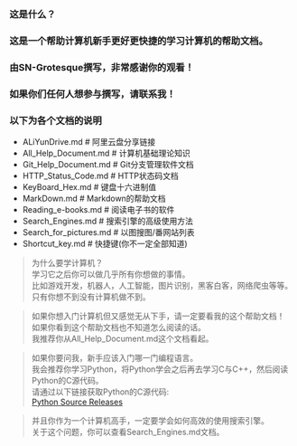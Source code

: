 ### 这是什么？

### 这是一个帮助计算机新手更好更快捷的学习计算机的帮助文档。
### 由SN-Grotesque撰写，非常感谢你的观看！
### 如果你们任何人想参与撰写，请联系我！

### 以下为各个文档的说明

- ALiYunDrive.md          # 阿里云盘分享链接
- All_Help_Document.md    # 计算机基础理论知识
- Git_Help_Document.md    # Git分支管理软件文档
- HTTP_Status_Code.md     # HTTP状态码文档
- KeyBoard_Hex.md         # 键盘十六进制值
- MarkDown.md             # Markdown的帮助文档
- Reading_e-books.md      # 阅读电子书的软件
- Search_Engines.md       # 搜索引擎的高级使用方法
- Search_for_pictures.md  # 以图搜图/番网站列表
- Shortcut_key.md         # 快捷键(你不一定全部知道)

> 为什么要学计算机？<br>
> 学习它之后你可以做几乎所有你想做的事情。<br>
> 比如游戏开发，机器人，人工智能，图片识别，黑客白客，网络爬虫等等。<br>
> 只有你想不到没有计算机做不到。

> 如果你想入门计算机但又感觉无从下手，请一定要看我的这个帮助文档！<br>
> 如果你看到这个帮助文档也不知道怎么阅读的话。<br>
> 我推荐你从All_Help_Document.md这个文档看起。

> 如果你要问我，新手应该入门哪一门编程语言。<br>
> 我会推荐你学习Python，将Python学会之后再去学习C与C++，然后阅读Python的C源代码。<br>
> 请通过以下链接获取Python的C源代码:<br>
> [Python Source Releases](https://www.python.org/downloads/source/)

> 并且你作为一个计算机高手，一定要学会如何高效的使用搜索引擎。<br>
> 关于这个问题，你可以查看Search_Engines.md文档。
